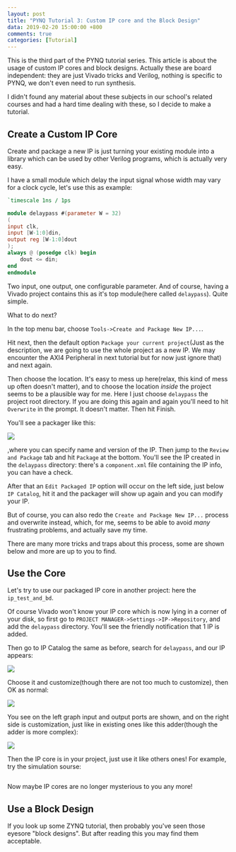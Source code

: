 ```yaml
---
layout: post
title: "PYNQ Tutorial 3: Custom IP core and the Block Design"
data: 2019-02-20 15:00:00 +800
comments: true
categories: [Tutorial]
---
```


This is the third part of the PYNQ tutorial series. This article is about the usage of custom IP cores and block designs. Actually these are board independent: they are just Vivado tricks and Verilog, nothing is specific to PYNQ, we don't even need to run synthesis. 

I didn't found any material about these subjects in our school's related courses and had a hard time dealing with these, so I decide to make a tutorial. 

## Create a Custom IP Core

Create and package a new IP is just turning your existing module into a library which can be used by other Verilog programs, which is actually very easy. 

I have a small module which delay the input signal whose width may vary for a clock cycle, let's use this as example:

```verilog
`timescale 1ns / 1ps

module delaypass #(parameter W = 32)
(
input clk,
input [W-1:0]din,
output reg [W-1:0]dout
);
always @ (posedge clk) begin
    dout <= din;
end
endmodule
```

Two input, one output, one configurable parameter. And of course, having a Vivado project contains this as it's top module(here called `delaypass`). Quite simple. 

What to do next?

In the top menu bar, choose `Tools->Create and Package New IP...`.

Hit next, then the default option `Package your current project`(Just as the description, we are going to use the whole project as a new IP. We may encounter the AXI4 Peripheral in next tutorial but for now just ignore that) and next again. 

Then choose the location. It's easy to mess up here(relax, this kind of mess up often doesn't matter), and to choose the location *inside* the project seems to be a plausible way for me. Here I just choose `delaypass` the project root directory. If you are doing this again and again you'll need to hit `Overwrite` in the prompt. It doesn't matter. Then hit Finish.

You'll see a packager like this:

![](/MyBlog/images/pynq/packager.png)

,where you can specify name and version of the IP. Then jump to the `Review and Package` tab and hit `Package` at the bottom. You'll see the IP created in the `delaypass` directory: there's a `component.xml` file containing the IP info, you can have a check. 

After that an `Edit Packaged IP` option will occur on the left side, just below `IP Catalog`, hit it and the packager will show up again and you can modify your IP. 

But of course, you can also redo the `Create and Package New IP...` process and overwrite instead, which, for me, seems to be able to avoid *many* frustrating problems, and actually save my time. 

There are many more tricks and traps about this process, some are shown below and more are up to you to find. 

## Use the Core

Let's try to use our packaged IP core in another project: here the `ip_test_and_bd`. 

Of course Vivado won't know your IP core which is now lying in a corner of your disk, so first go to `PROJECT MANAGER->Settings->IP->Repository`, and add the `delaypass` directory. You'll see the friendly notification that 1 IP is added. 

Then go to IP Catalog the same as before, search for `delaypass`, and our IP appears:

![](/MyBlog/images/pynq/ipcatalog.png)

Choose it and customize(though there are not too much to customize), then OK as normal:

![](/MyBlog/images/pynq/delaypass.png)

You see on the left graph input and output ports are shown, and on the right side is customization, just like in existing ones like this adder(though the adder is more complex):

![](/MyBlog/images/pynq/ipadder.png)

Then the IP core is in your project, just use it like others ones! For example, try the simulation sourse:

```verilog

```

Now maybe IP cores are no longer mysterious to you any more! 

## Use a Block Design

If you look up some ZYNQ tutorial, then probably you've seen those eyesore "block designs". But after reading this you may find them acceptable. 

